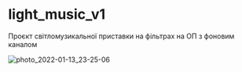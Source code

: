 # light_music_v1
Проєкт світломузикальної приставки на фільтрах на ОП з фоновим каналом


![photo_2022-01-13_23-25-06](https://user-images.githubusercontent.com/74230330/149411555-dc3806f9-9279-4967-af05-f337b5f57154.jpg)
